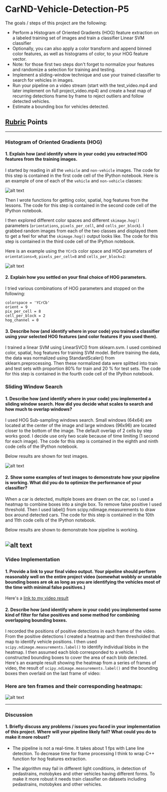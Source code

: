 # CarND-Vehicle-Detection-P5

The goals / steps of this project are the following:

* Perform a Histogram of Oriented Gradients (HOG) feature extraction on a labeled training set of images and train a classifier Linear SVM classifier
* Optionally, you can also apply a color transform and append binned color features, as well as histograms of color, to your HOG feature vector. 
* Note: for those first two steps don't forget to normalize your features and randomize a selection for training and testing.
* Implement a sliding-window technique and use your trained classifier to search for vehicles in images.
* Run your pipeline on a video stream (start with the test_video.mp4 and later implement on full project_video.mp4) and create a heat map of recurring detections frame by frame to reject outliers and follow detected vehicles.
* Estimate a bounding box for vehicles detected.

[//]: # (Image References)
[image1]: ./examples/car_not_car.png
[image2]: ./examples/HOG_example.jpg
[image3]: ./examples/sliding_windows.jpg
[image4]: ./examples/sliding_window.jpg
[image5]: ./examples/bboxes_and_heat.png
[image6]: ./examples/labels_map.png
[image7]: ./examples/output_bboxes.png
[video1]: ./project_video.mp4

## [Rubric](https://review.udacity.com/#!/rubrics/513/view) Points
---

### Histogram of Oriented Gradients (HOG)

#### 1. Explain how (and identify where in your code) you extracted HOG features from the training images.

I started by reading in all the `vehicle` and `non-vehicle` images.  The code for this step is contained in the first code cell of the IPython notebook.  Here is an example of one of each of the `vehicle` and `non-vehicle` classes:

![alt text][image1]

Then I wrote functions for getting color, spatial, hog features from the lessons. The code for this step is contained in the second code cell of the IPython notebook.

I then explored different color spaces and different `skimage.hog()` parameters (`orientations`, `pixels_per_cell`, and `cells_per_block`).  I grabbed random images from each of the two classes and displayed them to get a feel for what the `skimage.hog()` output looks like. The code for this step is contained in the third code cell of the IPython notebook.

Here is an example using the `YCrCb` color space and HOG parameters of `orientations=9`, `pixels_per_cell=8` and `cells_per_block=2`:

![alt text][image2]

#### 2. Explain how you settled on your final choice of HOG parameters.

I tried various combinations of HOG parameters and stopped on the following:

    colorspace = 'YCrCb'
    orient = 9
    pix_per_cell = 8
    cell_per_block = 2
    hog_channel = 0
    
#### 3. Describe how (and identify where in your code) you trained a classifier using your selected HOG features (and color features if you used them).

I trained a linear SVM using LinearSVC() from sklearn.svm. I used combined color, spatial, hog features for training SVM model. Before training the data, the data was normalized using StandardScaler() from sklearn.preprocessing. Then these normalized data were splitted into train and test sets with proportion 80% for train and 20 % for test sets. The code for this step is contained in the fourth code cell of the IPython notebook.

### Sliding Window Search

#### 1. Describe how (and identify where in your code) you implemented a sliding window search.  How did you decide what scales to search and how much to overlap windows?

I used HOG Sub-sampling windows search. Small windows (64x64) are located at the center of the image and large windows (96x96) are located closer to the bottom of the image. The default overlap of 2 cells by step works good. I decide use only two scale because of time limiting (1 second for each image). The code for this step is contained in the eighth and ninth code cells of the IPython notebook.

Below results are shown for test images.

![alt text][image3]

#### 2. Show some examples of test images to demonstrate how your pipeline is working.  What did you do to optimize the performance of your classifier?

When a car is detected, multiple boxes are drawn on the car, so I used a heatmap to combine boxes into a single box. To remove false positive I used threshold. Then I used label() from scipy.ndimage.measurements to draw box around detected cars. The code for this step is contained in the 10th and 11th code cells of the IPython notebook.

Below results are shown to demonstrate how pipeline is working.

![alt text][image4]
---

### Video Implementation

#### 1. Provide a link to your final video output.  Your pipeline should perform reasonably well on the entire project video (somewhat wobbly or unstable bounding boxes are ok as long as you are identifying the vehicles most of the time with minimal false positives.)
Here's a [link to my video result](./project_video_out.mp4)


#### 2. Describe how (and identify where in your code) you implemented some kind of filter for false positives and some method for combining overlapping bounding boxes.

I recorded the positions of positive detections in each frame of the video.  From the positive detections I created a heatmap and then thresholded that map to identify vehicle positions.  I then used `scipy.ndimage.measurements.label()` to identify individual blobs in the heatmap.  I then assumed each blob corresponded to a vehicle.  I constructed bounding boxes to cover the area of each blob detected.  
Here's an example result showing the heatmap from a series of frames of video, the result of `scipy.ndimage.measurements.label()` and the bounding boxes then overlaid on the last frame of video:

### Here are ten frames and their corresponding heatmaps:

![alt text][image5]

---

### Discussion

#### 1. Briefly discuss any problems / issues you faced in your implementation of this project.  Where will your pipeline likely fail?  What could you do to make it more robust?

* The pipeline is not a real-time. It takes about 1 fps with Lane line detection. To decrease time for frame processing I think to wrap C++ function for hog features extraction.

* The algorithm may fail in different light conditions, in detection of pedastrains, motobykes and other vehicles having different forms. To make it more robust it needs train classifier on datasets including pedastrains, motobykes and other vehicles.

